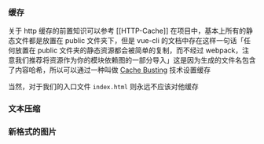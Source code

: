 

### 缓存
关于 http 缓存的前置知识可以参考
[[HTTP-Cache]]
在项目中，基本上所有的静态文件都是放置在 public 文件夹下，但是 vue-cli 的文档中存在这样一句话「任何放置在 public 文件夹的静态资源都会被简单的复制，而不经过 webpack，注意我们推荐将资源作为你的模块依赖图的一部分导入」这是因为生成的文件名包含了内容哈希，所以可以通过一种叫做 [Cache Busting](https://developer.mozilla.org/en-US/docs/Web/HTTP/Caching#cache_busting) 技术设置缓存

当然，对于我们的入口文件 `index.html` 则永远不应该对他缓存

### 文本压缩




### 新格式的图片


